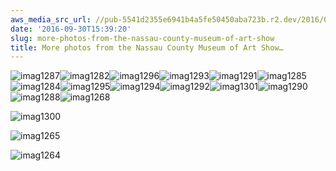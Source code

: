 ```yaml
---
aws_media_src_url: //pub-5541d2355e6941b4a5fe50450aba723b.r2.dev/2016/09/imag1287.jpg
date: '2016-09-30T15:39:20'
slug: more-photos-from-the-nassau-county-museum-of-art-show
title: More photos from the Nassau County Museum of Art Show…
---
```


 ![imag1287](//pub-5541d2355e6941b4a5fe50450aba723b.r2.dev/2016/09/imag1287.jpg?w=602)![imag1282](//pub-5541d2355e6941b4a5fe50450aba723b.r2.dev/2016/09/imag1282.jpg?w=602)![imag1296](//pub-5541d2355e6941b4a5fe50450aba723b.r2.dev/2016/09/imag1296.jpg?w=602)![imag1293](//pub-5541d2355e6941b4a5fe50450aba723b.r2.dev/2016/09/imag1293.jpg?w=602)![imag1291](//pub-5541d2355e6941b4a5fe50450aba723b.r2.dev/2016/09/imag1291.jpg?w=602)![imag1285](//pub-5541d2355e6941b4a5fe50450aba723b.r2.dev/2016/09/imag1285.jpg?w=602)![imag1284](//pub-5541d2355e6941b4a5fe50450aba723b.r2.dev/2016/09/imag1284.jpg?w=602)![imag1295](//pub-5541d2355e6941b4a5fe50450aba723b.r2.dev/2016/09/imag1295.jpg?w=602)![imag1294](//pub-5541d2355e6941b4a5fe50450aba723b.r2.dev/2016/09/imag1294.jpg?w=602)![imag1292](//pub-5541d2355e6941b4a5fe50450aba723b.r2.dev/2016/09/imag1292.jpg?w=602)![imag1301](//pub-5541d2355e6941b4a5fe50450aba723b.r2.dev/2016/09/imag1301.jpg?w=602)![imag1290](//pub-5541d2355e6941b4a5fe50450aba723b.r2.dev/2016/09/imag1290.jpg?w=602)![imag1288](//pub-5541d2355e6941b4a5fe50450aba723b.r2.dev/2016/09/imag1288.jpg?w=602)![imag1268](//pub-5541d2355e6941b4a5fe50450aba723b.r2.dev/2016/09/imag1268-e1475264058569.jpg?w=602)

 ![imag1300](//pub-5541d2355e6941b4a5fe50450aba723b.r2.dev/2016/09/imag1300.jpg?w=602)

  

 ![imag1265](//pub-5541d2355e6941b4a5fe50450aba723b.r2.dev/2016/09/imag1265-e1475264142560.jpg?w=602)

 ![imag1264](//pub-5541d2355e6941b4a5fe50450aba723b.r2.dev/2016/09/imag12641-e1475264153943.jpg?w=602)